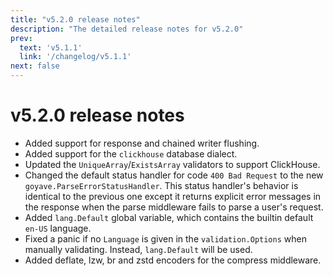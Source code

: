 ```yaml
---
title: "v5.2.0 release notes"
description: "The detailed release notes for v5.2.0"
prev:
  text: 'v5.1.1'
  link: '/changelog/v5.1.1'
next: false
---
```


# v5.2.0 release notes

- Added support for response and chained writer flushing.
- Added support for the `clickhouse` database dialect.
- Updated the `UniqueArray`/`ExistsArray` validators to support ClickHouse.
- Changed the default status handler for code `400 Bad Request` to the new `goyave.ParseErrorStatusHandler`. This status handler's behavior is identical to the previous one except it returns explicit error messages in the response when the parse middleware fails to parse a user's request.
- Added `lang.Default` global variable, which contains the builtin default `en-US` language. 
- Fixed a panic if no `Language` is given in the `validation.Options` when manually validating. Instead, `lang.Default` will be used.
- Added deflate, lzw, br and zstd encoders for the compress middleware.